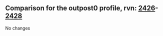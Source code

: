 ## Comparison for the outpost0 profile, rvn: [2426](https://github.com/PRO100KatYT/FortniteProfileRevisions/tree/main/profiles/outpost0/2426%20outpost0.json)-[2428](https://github.com/PRO100KatYT/FortniteProfileRevisions/tree/main/profiles/outpost0/2428%20outpost0.json)

No changes
